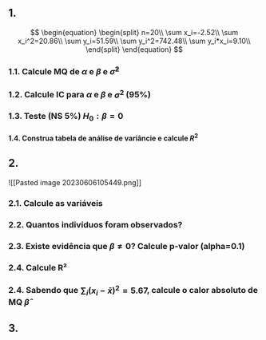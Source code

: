 ## 1. 
$$
\begin{equation}
\begin{split}
n=20\\
\sum x_i=-2.52\\
\sum x_i^2=20.86\\
\sum y_i=51.59\\
\sum y_i^2=742.48\\
\sum y_i*x_i=9.10\\
\end{split}
\end{equation}
$$
### 1.1. Calcule MQ de $\alpha$ e $\beta$ e $\hat\sigma^2$
### 1.2. Calcule IC para $\alpha$ e $\beta$ e $\sigma^2$ (95%)
### 1.3. Teste (NS 5%) $H_0: \beta=0$
#### 1.4. Construa tabela de análise de variâncie e calcule $R^2$

## 2.
![[Pasted image 20230606105449.png]]
### 2.1. Calcule as variáveis

### 2.2. Quantos indivíduos foram observados?

### 2.3. Existe evidência que $\beta \ne 0$? Calcule p-valor (alpha=0.1)

### 2.4. Calcule R²
### 2.4. Sabendo que $\sum_i(x_i-\bar{x})^2=5.67$, calcule o calor absoluto de MQ $\hat\beta$ 

## 3.
